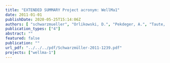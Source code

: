 ```yaml
---
title: "EXTENDED SUMMARY Project acronym: WellMa1"
date: 2011-01-01
publishDate: 2020-05-25T15:14:06Z
authors: [ "schwarzmueller", "Orlikowski, D.", "Pekdeger, A.", "Taute, T.", "Maiwald, U.", "Menz, C.", "Szewzyk, U.", "Thronicker, O.", "Raat, K.", "Wicklein, A.", "Bartetzko, A." ]
publication_types: ["4"]
abstract: ""
featured: false
publication: ""
url_pdf: "../../../pdf/Schwarzmüller-2011-1239.pdf"
projects: ["wellma-1"]
---
```


